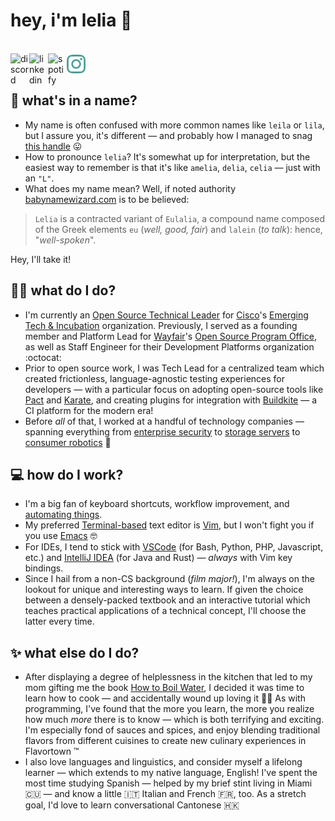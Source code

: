 # hey, i'm lelia 🍍

<!-- markdownlint-disable MD033 -->
<br />

<a href="https://discord.gg/A3Rx4cNC">
  <img align="left" alt="discord" width="30px" src="https://raw.githubusercontent.com/lelia/peterthehan/master/assets/discord.svg" />
</a>
<a href="https://www.linkedin.com/in/le1ia/">
  <img align="left" alt="linkedin" width="30px" src="https://raw.githubusercontent.com/lelia/peterthehan/master/assets/linkedin.svg" />
</a>
<a href="https://open.spotify.com/user/bluenowhere?si=RIwlItGKSh6IkQkYCKfYyQ">
  <img align="left" alt="spotify" width="30px" src="https://raw.githubusercontent.com/lelia/peterthehan/master/assets/spotify.svg" />
</a>
<a href="https://www.instagram.com/le1ia">
  <img align="left" alt="instagram" width="30px" src="https://raw.githubusercontent.com/lelia/peterthehan/master/assets/instagram.svg" />
</a>

<br />
<br />

## 🤔 what's in a name?

- My name is often confused with more common names like `leila` or `lila`, but I assure you, it's different — and probably how I managed to snag [this handle](https://github.com/lelia) 😛
- How to pronounce `lelia`? It's somewhat up for interpretation, but the easiest way to remember is that it's like `amelia`, `delia`, `celia` — just with an `"L"`.
- What does my name mean? Well, if noted authority [babynamewizard.com](https://www.babynamewizard.com/baby-name/girl/lelia) is to be believed:

> `Lelia` is a contracted variant of `Eulalia`, a compound name composed of the Greek elements `eu` (_well, good, fair_) and `lalein` (_to talk_): hence, "_well-spoken_".

Hey, I'll take it!

## 👩‍💻 what do I do?

- I'm currently an [Open Source Technical Leader](https://www.linkedin.com/in/le1ia) for [Cisco](https://www.cisco.com)'s [Emerging Tech & Incubation](https://opensource.cisco.com) organization. Previously, I served as a founding member and Platform Lead for [Wayfair](https://www.wayfair.com)'s [Open Source Program Office](https://wayfair.github.io), as well as Staff Engineer for their Development Platforms organization :octocat:
- Prior to open source work, I was Tech Lead for a centralized team which created frictionless, language-agnostic testing experiences for developers — with a particular focus on adopting open-source tools like [Pact](https://github.com/pact-foundation) and [Karate](https://github.com/intuit/karate), and creating plugins for integration with [Buildkite](https://github.com/buildkite) — a CI platform for the modern era!
- Before _all_ of that, I worked at a handful of technology companies — spanning everything from [enterprise security](https://www.sophos.com/) to [storage servers](https://editshare.com/) to [consumer robotics](http://jibo.com/) 🤖

## 💻 how do I work?

- I'm a big fan of keyboard shortcuts, workflow improvement, and [automating things](https://github.com/lelia/easy-mac).
- My preferred [Terminal-based](https://iterm2.com/) text editor is [Vim](https://www.vim.org/), but I won't fight you if you use [Emacs](https://www.gnu.org/software/emacs/) 🤓
- For IDEs, I tend to stick with [VSCode](https://github.com/microsoft/vscode) (for Bash, Python, PHP, Javascript, etc.) and [IntelliJ IDEA](https://www.jetbrains.com/idea/) (for Java and Rust) — _always_ with Vim key bindings.
- Since I hail from a non-CS background (_film major!_), I'm always on the lookout for unique and interesting ways to learn. If given the choice between a densely-packed textbook and an interactive tutorial which teaches practical applications of a technical concept, I'll choose the latter every time.

## ✨ what else do I do?

- After displaying a degree of helplessness in the kitchen that led to my mom gifting me the book [How to Boil Water](https://www.amazon.com/Boil-Water-Food-Network-Kitchens/dp/0696226863), I decided it was time to learn how to cook — and accidentally wound up loving it 👩‍🍳 As with programming, I've found that the more you learn, the more you realize how much _more_ there is to know — which is both terrifying and exciting. I'm especially fond of sauces and spices, and enjoy blending traditional flavors from different cuisines to create new culinary experiences in Flavortown ™️
- I also love languages and linguistics, and consider myself a lifelong learner — which extends to my native language, English! I've spent the most time studying Spanish — helped by my brief stint living in Miami 🇨🇺 — and know a little 🇮🇹 Italian and French 🇫🇷, too. As a stretch goal, I'd love to learn conversational Cantonese 🇭🇰

